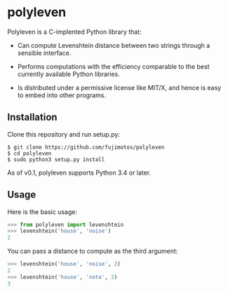 polyleven
=========

Polyleven is a C-implented Python library that:

 * Can compute Levenshtein distance between two strings through
   a sensible interface.

 * Performs computations with the efficiency comparable to the
   best currently available Python libraries.

 * Is distributed under a permissive license like MIT/X, and hence
   is easy to embed into other programs.

Installation
------------

Clone this repository and run setup.py:

    $ git clone https://github.com/fujimotos/polyleven
    $ cd polyleven
    $ sudo python3 setup.py install

As of v0.1, polyleven supports Python 3.4 or later.

Usage
-----

Here is the basic usage:

```python
>>> from polyleven import levenshtein
>>> levenshtein('house', 'noise')
2
```

You can pass a distance to compute as the third argument:

```python
>>> levenshtein('house', 'noise', 2)
2
>>> levenshtein('house', 'note', 2)
3
```
